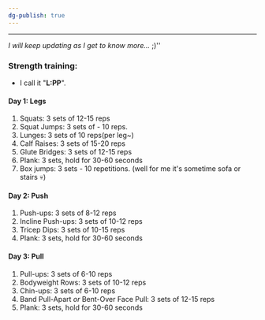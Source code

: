 ```yaml
---
dg-publish: true
---
```

---
*I will keep updating as I get to know more...* ;)''

### **Strength training:** 
- I call it "**L:PP**".
#### Day 1: Legs
1. Squats: 3 sets of 12-15 reps
2. Squat Jumps: 3 sets of - 10 reps.
3. Lunges: 3 sets of 10 reps(per leg~)
4. Calf Raises: 3 sets of 15-20 reps
5. Glute Bridges: 3 sets of 12-15 reps
6. Plank: 3 sets, hold for 30-60 seconds
7. Box jumps: 3 sets - 10 repetitions. (well for me it's sometime sofa or stairs 💀)

#### Day 2: Push
1. Push-ups: 3 sets of 8-12 reps
2. Incline Push-ups: 3 sets of 10-12 reps
3. Tricep Dips: 3 sets of 10-15 reps
4. Plank: 3 sets, hold for 30-60 seconds

#### Day 3: Pull
1. Pull-ups: 3 sets of 6-10 reps
2. Bodyweight Rows: 3 sets of 10-12 reps
3. Chin-ups: 3 sets of 6-10 reps
4. Band Pull-Apart *or* Bent-Over Face Pull: 3 sets of 12-15 reps
5. Plank: 3 sets, hold for 30-60 seconds